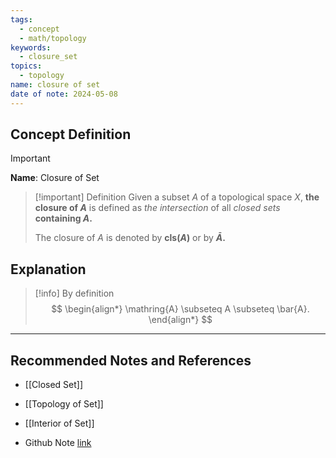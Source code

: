 ```yaml
---
tags:
  - concept
  - math/topology
keywords:
  - closure_set
topics:
  - topology
name: closure of set
date of note: 2024-05-08
---
```


## Concept Definition

>[!important]
>**Name**:  Closure of Set


>[!important] Definition
>Given a subset $A$ of a topological space $X$,  **the closure of $A$** is defined as *the intersection* of all *closed sets* **containing $A$.**
>
>The closure of $A$ is denoted by **$\text{cls}(A)$** or by **$\bar{A}$.**


## Explanation

>[!info]
>By definition
> $$
> \begin{align*}
> \mathring{A} \subseteq A \subseteq \bar{A}.
> \end{align*}
> $$





-----------
##  Recommended Notes and References

- [[Closed Set]]

- [[Topology of Set]]
- [[Interior of Set]]
- Github Note [link](https://github.com/TianpeiLuke/SelfStudyNotes/tree/master/self-study/probability_and_measure_theory)